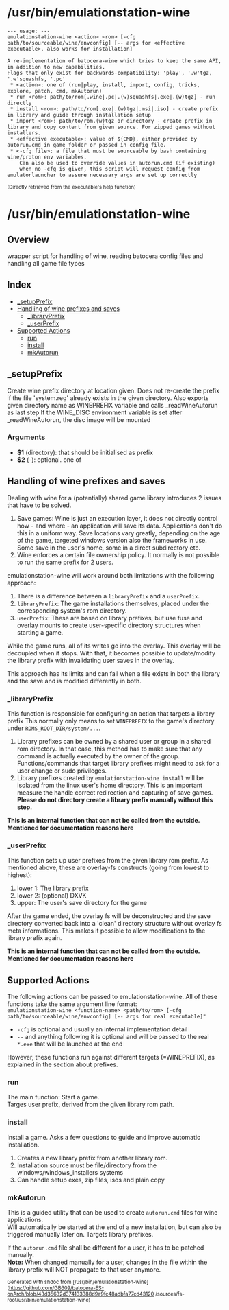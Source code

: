 # /usr/bin/emulationstation-wine

```
--- usage: ---
emulationstation-wine <action> <rom> [-cfg path/to/sourceable/wine/envconfig] [-- args for <effective executable>, also works for installation]

A re-implementation of batocera-wine which tries to keep the same API, in addition to new capabilities.
Flags that only exist for backwards-compatibility: 'play', '.w'tgz, '.w'squashfs, '.pc'
 * <action>: one of (run|play, install, import, config, tricks, explore, patch, cmd, mkAutorun)
 * run <rom>: path/to/rom[.wine|.pc|.(w)squashfs|.exe|.(w)tgz] - run directly
 * install <rom>: path/to/rom[.exe|.(w)tgz|.msi|.iso] - create prefix in library and guide through installation setup
 * import <rom>: path/to/rom.(w)tgz or directory - create prefix in library and copy content from given source. For zipped games without installers.
 * <effective executable>: value of ${CMD}, either provided by autorun.cmd in game folder or passed in config file.
 * <-cfg file>: a file that must be sourceable by bash containing wine/proton env variables.
	Can also be used to override values in autorun.cmd (if existing)
	when no -cfg is given, this script will request config from emulatorlauncher to assure necessary args are set up correctly
```
<sub>(Directly retrieved from the executable's help function)</sub>  

# /usr/bin/emulationstation-wine

## Overview

wrapper script for handling of wine, reading batocera config files and handling all game file types

## Index

* [_setupPrefix](#_setupprefix)
* [Handling of wine prefixes and saves](#handling-of-wine-prefixes-and-saves)
  * [_libraryPrefix](#_libraryprefix)
  * [_userPrefix](#_userprefix)
* [Supported Actions](#supported-actions)
  * [run](#run)
  * [install](#install)
  * [mkAutorun](#mkautorun)

## _setupPrefix

Create wine prefix directory at location given.
Does not re-create the prefix if the file 'system.reg' already exists in the given directory.
Also exports given directory name as WINEPREFIX variable and calls _readWineAutorun as last step
If the WINE_DISC environment variable is set after _readWineAutorun, the disc image will be mounted

### Arguments

* **$1** (directory): that should be initialised as prefix
* **$2** (-): optional. one of

## Handling of wine prefixes and saves

Dealing with wine for a (potentially) shared game library introduces 2 issues that have to be solved.
1. Save games: Wine is just an execution layer, it does not directly control how - and where - an application will save its data.
Applications don't do this in a uniform way. Save locations vary greatly, depending on the age of the game, targeted windows version
also the frameworks in use. Some save in the user's home, some in a direct subdirectory etc.
2. Wine enforces a certain file ownership policy. It normally is not possible to run the same prefix for 2 users.

emulationstation-wine will work around both limitations with the following approach:
1. There is a difference between a `libraryPrefix` and a `userPrefix`.
2. `libraryPrefix`: The game installations themselves, placed under the corresponding system's rom directory.
3. `userPrefix`: These are based on library prefixes, but use fuse and overlay mounts to create user-specific directory structures when starting a game. 

While the game runs, all of its writes go into the overlay. This overlay will be decoupled when it stops.
With that, it becomes possible to update/modify the library prefix with invalidating user saves in the overlay.

This approach has its limits and can fail when a file exists in both the library and the save and is modified differently in both.

### _libraryPrefix

This function is responsible for configuring an action that targets a library prefix
This normally only means to set `WINEPREFIX` to the game's directory under `ROMS_ROOT_DIR/system/...`.
1. Library prefixes can be owned by a shared user or group in a shared rom directory. 
In that case, this method has to make sure that any command is actually executed by the owner of the group.
Functions/commands that target library prefixes might need to ask for a user change or sudo privileges.
2. Library prefixes created by `emulationstation-wine install` will be isolated from the linux user's home directory.
This is an important measure the handle correct redirection and capturing of save games.
**Please do not directory create a library prefix manually without this step.**

**This is an internal function that can not be called from the outside. Mentioned for documentation reasons here**

### _userPrefix

This function sets up user prefixes from the given library rom prefix.
As mentioned above, these are overlay-fs constructs (going from lowest to highest):
1. lower 1: The library prefix
2. lower 2: (optional) DXVK
3. upper: The user's save directory for the game

After the game ended, the overlay fs will be deconstructed and the save directory converted back into a
'clean' directory structure without overlay fs meta informations.
This makes it possible to allow modifications to the library prefix again.

**This is an internal function that can not be called from the outside. Mentioned for documentation reasons here**

## Supported Actions

The following actions can be passed to emulationstation-wine.
All of these functions take the same argument line format:<br>
`emulationstation-wine <function-name> <path/to/rom> [-cfg path/to/sourceable/wine/envconfig] [-- args for real executable]"`
* `-cfg` is optional and usually an internal implementation detail
* `--` and anything following it is optional and will be passed to the real `*.exe` that will be launched at the end

However, these functions run against different targets (=WINEPREFIX), as explained in the section about prefixes.

### run

The main function: Start a game.  
Targes user prefix, derived from the given library rom path.

### install

Install a game. Asks a few questions to guide and improve automatic installation.
1. Creates a new library prefix from another library rom.
2. Installation source must be file/directory from the windows/windows_installers systems
3. Can handle setup exes, zip files, isos and plain copy

### mkAutorun

This is a guided utility that can be used to create `autorun.cmd` files for wine applications.  
Will automatically be started at the end of a new installation, but can also be triggered manually later on.
Targets library prefixes. 

If the `autorun.cmd` file shall be different for a user, it has to be patched manually.  
**Note:** When changed manually for a user, changes in the file within the library prefix will NOT propagate to that user anymore.


<sub>Generated with shdoc from [/usr/bin/emulationstation-wine](https://github.com/GB609/batocera-ES-onArch/blob/43d35632d374133388d9a9fc48adbfa77cd43120
/sources/fs-root/usr/bin/emulationstation-wine)</sub>